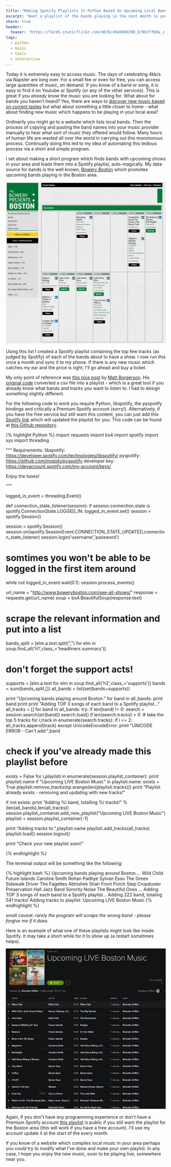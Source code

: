 ```yaml
---
title: "Making Spotify Playlists In Python Based On Upcoming Local Bands"
excerpt: "Want a playlist of the bands playing in the next month in your town?"
share: true
header:
  teaser: "https://farm5.staticflickr.com/4076/4940499208_b79b77fb0a_z.jpg"
tags:
  - python
  - music
  - tools
  - interactive
---
```


Today it is extremely easy to access music. The days of celebrating 4kb/s via Napster are long over. For a small fee or even for free, you can access large quantities of music, on demand. If you know of a band or song, it is easy to find it on Youtube or Spotify (or any of the other services). This is great if you *already know* the music you are looking for. What about for bands you haven't heard? Yes, there are ways to [discover new music based on current tastes](http://techcrunch.com/2012/12/06/spotify-following/) but what about something a little closer to home - what about finding new music which happens to be playing in your local area? 

Ordinarily you might go to a website which lists local bands. Then the process of copying and pasting the band names into your music provider manually to hear what sort of music they offered would follow. Many hours of human life are wasted all over the world in carrying out this monotonous process. Continually doing this led to my idea of automating this tedious process via a short and simple program.

I set about making a short program which finds bands with upcoming shows in your area and loads them into a Spotify playlist, auto-magically. My data source for bands is the well known, [Bowery Boston](http://www.boweryboston.com/see-all-shows/) which promotes upcoming bands playing in the Boston area.

[![spotify-playlists](/assets/spotifylocalbands/bowery_boston.png)](/assets/spotifylocalbands/bowery_boston.png)

Using this list I created a Spotify playlist containing the top few tracks (as judged by Spotify) of each of the bands about to have a show. I now run this once a month and sync it to my phone. If there is any new music which catches my ear and the price is right, I'll go ahead and buy a ticket.

My only point of reference was [this nice post](https://mborgerson.com/creating-a-playlist-in-spotify-using-python/) by [Matt Borgerson](https://twitter.com/MattBorgerson). His [original code](https://github.com/mborgerson/spotify-playlist-from-csv) converted a csv file into a playlist - which is a great tool if you already know what bands *and* tracks you want to listen to. I had to design something slightly different.

For the following code to work you require Python, libspotify, the pyspotify bindings and critically a Premium Spotify account (sorry!). Alternatively, if you have the free service but still want this content, you can just add this [Spotify link](https://open.spotify.com/user/1254170771/playlist/1Shh4ljWPQrcsvpTKtppm5) which will updated the playlist for you. This code can be found at [this Github repository](https://github.com/bgriffen/spotifylocalbands).

{% highlight Python %}
import requests
import bs4
import spotify
import sys
import threading

"""
Requirements:
libspotify:     https://developer.spotify.com/technologies/libspotify/
pyspotify:      https://github.com/mopidy/pyspotify
developer key:  https://devaccount.spotify.com/my-account/keys/

Enjoy the tunes!

"""

logged_in_event = threading.Event()

def connection_state_listener(session):
    if session.connection.state is spotify.ConnectionState.LOGGED_IN:
        logged_in_event.set()
        session = spotify.Session()
        
session = spotify.Session()
session.on(spotify.SessionEvent.CONNECTION_STATE_UPDATED,connection_state_listener)
session.login('username','password')

# somtimes you won't be able to be logged in the first item around
while not logged_in_event.wait(0.1):
     session.process_events()

url_name = "http://www.boweryboston.com/see-all-shows/"
response = requests.get(url_name)
soup = bs4.BeautifulSoup(response.text)

# scrape the relevant information and put into a list
bands_split = [elm.a.text.split(",") for elm in soup.find_all('h1',class_='headliners summary')]

# don't forget the support acts!
supports = [elm.a.text for elm in soup.find_all('h2',class_='supports')]
bands = sum(bands_split,[])
all_bands = list(set(bands+supports))

print "Upcoming bands playing around Boston."
for band in all_bands:
    print band
print
print "Adding TOP 3 songs of each band to a Spotify playlist..."
all_tracks = []
for band in all_bands:
    try:
        if len(band) != 0:
            search = session.search(str(band))
            search.load()
            if len(search.tracks) > 0:
                # take the top 5 tracks
                for i,track in enumerate(search.tracks):
                    if i <= 2:
                        all_tracks.append(track)
    except UnicodeEncodeError:
        print "UNICODE ERROR - Can't add:",band

# check if you've already made this playlist before
exists = False
for i,playlisti in enumerate(session.playlist_container):
    print playlisti.name
    if "Upcoming LIVE Boston Music" in playlisti.name:
        exists = True
        playlisti.remove_tracks(np.arange(len(playlisti.tracks)))
        print "Playlist already exists - removing and updating with new tracks!"

if not exists:
    print "Adding %i band, totalling %i tracks!" % (len(all_bands),len(all_tracks))
    session.playlist_container.add_new_playlist("Upcoming LIVE Boston Music")
    playlisti = session.playlist_container[-1]

print "Adding tracks to:",playlisti.name
playlisti.add_tracks(all_tracks)
playlisti.load()
session.logout()

print "Check your new playlist soon!"

{% endhighlight %}

The terminal output will be something like the following:

{% highlight bash %}
Upcoming bands playing around Boston....
Wild Child
Future Islands
Caroline Smith
Rohan Padhye
Sylvan Esso
The Green
Sidewalk Driver
The Fagettes
Abhishek Shah
Front Porch Step
Cropduster
Preservation Hall Jazz Band
Sorority Noise
The Beautiful Ones
...
Adding TOP 3 songs of each band to a Spotify playlist...
Adding 222 band, totaling 541 tracks!
Adding tracks to playlist: Upcoming LIVE Boston Music
{% endhighlight %}

*small caveat: rarely the program will scrape the wrong band - please forgive me if it does.*

Here is an example of what one of these playlists might look like inside Spotify. It may take a short while for it to show up (a restart sometimes helps).

[![spotify-playlists](/assets/spotifylocalbands/spotify_playlist.png)](/assets/spotifylocalbands/spotify_playlist.png)

Again, if you don't have any programming experience or don't have a Premium Spotify account [this playlist](https://open.spotify.com/user/1254170771/playlist/1Shh4ljWPQrcsvpTKtppm5) is public if you still want the playlist for the Boston area (this will work if you have a free account). I'll use my account update it at the start of the every month.

If you know of a website which compiles local music in your area perhaps you could try to modify what I've done and make your own playlist. In any case, I hope you enjoy the new music, soon to be playing live, somewhere near you.